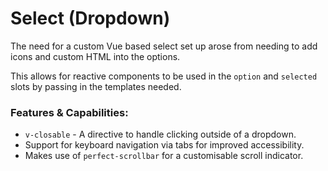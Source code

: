 # Select (Dropdown)

The need for a custom Vue based select set up arose from needing to add icons and custom HTML into the options.

This allows for reactive components to be used in the `option` and `selected` slots by passing in the templates needed.

### Features & Capabilities:

- `v-closable` - A directive to handle clicking outside of a dropdown.
- Support for keyboard navigation via tabs for improved accessibility.
- Makes use of `perfect-scrollbar` for a customisable scroll indicator.